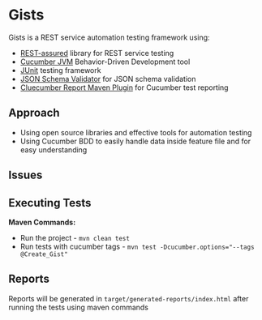 # Gists

Gists is a REST service automation testing framework using:

- [REST-assured](http://rest-assured.io/) library for REST service testing
- [Cucumber JVM](https://cucumber.io/) Behavior-Driven Development tool
- [JUnit](https://junit.org/junit4/) testing framework
- [JSON Schema Validator](https://github.com/everit-org/json-schema) for JSON schema validation
- [Cluecumber Report Maven Plugin](https://github.com/trivago/cluecumber-report-plugin) for Cucumber test reporting

## Approach

- Using open source libraries and effective tools for automation testing
- Using Cucumber BDD to easily handle data inside feature file and for easy understanding

## Issues

## Executing Tests

**Maven Commands:**

- Run the project - `mvn clean test`
- Run tests with cucumber tags - `mvn test -Dcucumber.options="--tags @Create_Gist"`

## Reports

Reports will be generated in `target/generated-reports/index.html` after running the tests using maven commands